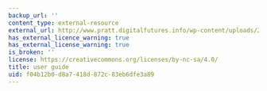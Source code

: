 ```yaml
---
backup_url: ''
content_type: external-resource
external_url: http://www.pratt.digitalfutures.info/wp-content/uploads/2014/04/DIVA-User-Guide.pdf
has_external_licence_warning: true
has_external_license_warning: true
is_broken: ''
license: https://creativecommons.org/licenses/by-nc-sa/4.0/
title: user guide
uid: f04b12b0-d8a7-418d-872c-83eb6dfe3a89
---
```

